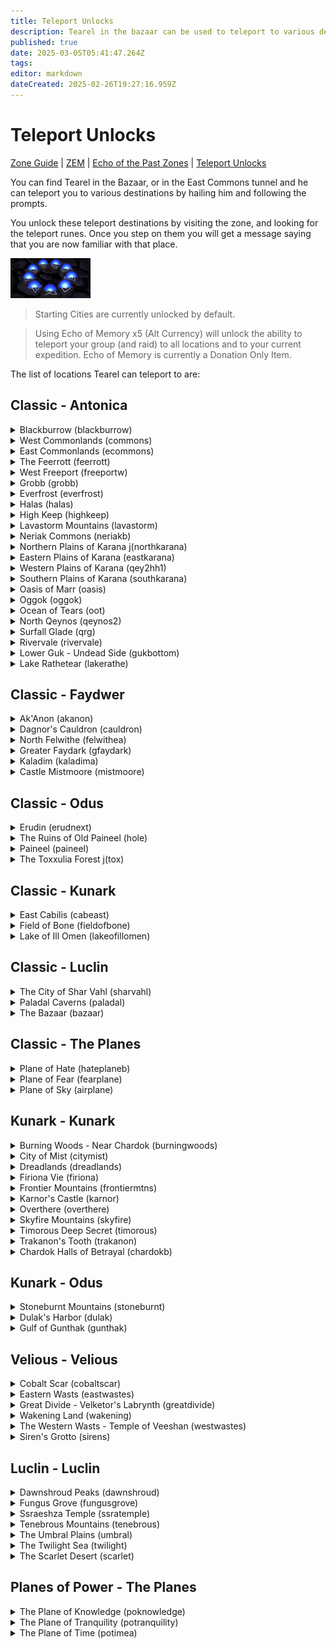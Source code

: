 ```yaml
---
title: Teleport Unlocks
description: Tearel in the bazaar can be used to teleport to various destinations for a fee. This page lists all locations unlockable.
published: true
date: 2025-03-05T05:41:47.264Z
tags: 
editor: markdown
dateCreated: 2025-02-26T19:27:16.959Z
---
```


# Teleport Unlocks
[Zone Guide](/exploration-and-combat/zone-guide/) | [ZEM](/exploration-and-combat/zem) | [Echo of the Past Zones](/exploration-and-combat/echo-of-the-past) | [Teleport Unlocks](/exploration-and-combat/teleport)

You can find Tearel in the Bazaar, or in the East Commons tunnel and he can teleport you to various destinations by hailing him and following the prompts. 

You unlock these teleport destinations by visiting the zone, and looking for the teleport runes. Once you step on them you will get a message saying that you are now familiar with that place. 

![teleportrune.png](/exploration-and-combat/teleportrune.png)


> Starting Cities are currently unlocked by default.

> Using Echo of Memory x5 (Alt Currency) will unlock the ability to teleport your group (and raid) to all locations and to your current expedition. Echo of Memory is currently a Donation Only Item.

The list of locations Tearel can teleport to are:

## Classic - Antonica
<details>
    <summary>Blackburrow (blackburrow)</summary>
    Across the waterfall from QHills zoneline.
</details>

<details>
    <summary>West Commonlands (commons)</summary>
    Near Roadside Inn
</details>

<details>
    <summary>East Commonlands (ecommons)</summary>
    Inside Tunnel
</details>

<details>
    <summary>The Feerrott (feerrott)</summary>
    Near druid ring.
</details>

<details>
    <summary>West Freeport (freeportw)</summary>
    Near East Freeport zone.
</details>

<details>
    <summary>Grobb (grobb)</summary>
    Near Warrior Guild Master
</details>

<details>
    <summary>Everfrost (everfrost)</summary>
    In the secret tunnel near the permafrost zone in. 
</details>

<details>
    <summary>Halas (halas)</summary>
    Near the ferry.
</details>

<details>
    <summary>High Keep (highkeep)</summary>
    In the Courtyard near zone entrance.
</details>

<details>
    <summary>Lavastorm Mountains (lavastorm)</summary>
    At the druid ring.
</details>

<details>
    <summary>Neriak Commons (neriakb)</summary>
    Near the Neriak Foreign Quarter Exit.
</details>


<details>
    <summary>Northern Plains of Karana j(northkarana)</summary>
    Located at the Gypsy Camp.
</details>


<details>
    <summary>Eastern Plains of Karana (eastkarana)</summary>
    At the druid ring.
</details>

<details>
    <summary>Western Plains of Karana (qey2hh1)</summary>
    At the Combine Spires. 
</details>

<details>
    <summary>Southern Plains of Karana (southkarana)</summary>
    At the Aviak treehouse on the ground near the ramp.
</details>

<details>
    <summary>Oasis of Marr (oasis)</summary>
    Near the Gypsy merchant. 
</details>

<details>
    <summary>Oggok (oggok)</summary>
    Near the merchants at the center of town. 
</details>


<details>
    <summary>Ocean of Tears (oot)</summary>
    On Sister Isle.
</details>

<details>
    <summary>North Qeynos (qeynos2)</summary>
    Near the pool to Queynos Catacombs.
</details>

<details>
    <summary>Surfall Glade (qrg)</summary>
    Next to the building in the pond. 
</details>

<details>
    <summary>Rivervale (rivervale)</summary>
    Near the Kithicor zone line. 
</details>

<details>
    <summary>Lower Guk - Undead Side (gukbottom)</summary>
    At one of the zone lines to Upper Guk.
</details>

<details>
    <summary>Lake Rathetear (lakerathe)</summary>
    Near the zone line to the Arena. 
</details>

## Classic - Faydwer


<details>
    <summary>Ak'Anon (akanon)</summary>
    North East corner of the zone.
</details>

<details>
    <summary>Dagnor's Cauldron (cauldron)</summary>
    Near the zone to Unrest.
</details>

<details>
    <summary>North Felwithe (felwithea)</summary>
    Starting Portal
</details>

<details>
    <summary>Greater Faydark (gfaydark)</summary>
    At the Druid Ring.
</details>

<details>
    <summary>Kaladim (kaladima)</summary>
    Starting Portal
</details>

<details>
    <summary>Castle Mistmoore (mistmoore)</summary>
    At the entrance to the zone.
</details>

## Classic - Odus

<details>
    <summary>Erudin (erudnext)</summary>
    Starting Portal
</details>

<details>
    <summary>The Ruins of Old Paineel (hole)</summary>
    Near the drop cliff near entrance. 
</details>

<details>
    <summary>Paineel (paineel)</summary>
    Near zone in by Toxx forest.
</details>

<details>
    <summary>The Toxxulia Forest j(tox)</summary>
    At the Wizard Spires
</details>

## Classic - Kunark

<details>
    <summary>East Cabilis (cabeast)</summary>
    Near the Shaman guild master building
</details>

<details>
    <summary>Field of Bone (fieldofbone)</summary>
    At the noob ramp. 
</details>

<details>
    <summary>Lake of Ill Omen (lakeofillomen)</summary>
    Just west of where the river and lake meet. 
</details>

## Classic - Luclin
<details>
    <summary>The City of Shar Vahl (sharvahl)</summary>
    Near the Royal entrance. 
</details>

<details>
    <summary>Paladal Caverns (paladal)</summary>
    desc
</details>

<details>
    <summary>The Bazaar (bazaar)</summary>
    Multiple Points
</details>

## Classic - The Planes

<details>
    <summary>Plane of Hate (hateplaneb)</summary>
    Default unlocked upon reaching 46. 
</details>

<details>
    <summary>Plane of Fear (fearplane)</summary>
    Run there from Oggok -> Ferrott. When you enter the Plane of fear, head directly south to find the teleport and Echo of Memory.
</details>

<details>
    <summary>Plane of Sky (airplane)</summary>
    Default unlockd upon reaching 46.
</details>

## Kunark - Kunark
<details>
    <summary>Burning Woods - Near Chardok (burningwoods)</summary>
    In the room with the zone to Chardok, the teleport is in the North West corner of the room. 
</details>

<details>
    <summary>City of Mist (citymist)</summary>
    At the temple to the right of the entrance.
</details>

<details>
    <summary>Dreadlands (dreadlands)</summary>
    At the wizard spires.
</details>

<details>
    <summary>Firiona Vie (firiona)</summary>
    Just east of the bridge to FV city.
</details>

<details>
    <summary>Frontier Mountains (frontiermtns)</summary>
    West of the giant fort. 
</details>

<details>
    <summary>Karnor's Castle (karnor)</summary>
    Inside the zone in, go left before the water. You will see the teleporter in the corner.
</details>

<details>
    <summary>Overthere (overthere)</summary>
    At the crossroads by the FM Zoneline
</details>

<details>
    <summary>Skyfire Mountains (skyfire)</summary>
    At the wizard spires.
</details>
 
<details>
    <summary>Timorous Deep Secret (timorous)</summary>
    In the Firepot Room (Secret)
</details>

<details>
    <summary>Trakanon's Tooth (trakanon)</summary>
    Near the Sebilis Zone orb. 
</details>

<details>
    <summary>Chardok Halls of Betrayal (chardokb)</summary>
    When hear the Bridge Keeper on the way to Royals, you will see a number of waterfalls. Jump down and swim through a waterfall, you will see a lever. Activating that enters chardokb. Once inside, you will immediatly get the rune at the zone in. 
</details>

## Kunark - Odus

<details>
    <summary>Stoneburnt Mountains (stoneburnt)</summary>
    
</details>

<details>
    <summary>Dulak's Harbor (dulak)</summary>
    By the eastern storage bags.
</details>

<details>
    <summary>Gulf of Gunthak (gunthak)</summary>
     For your first time to legacy of ykesha, go to Paineel -> Warrens -> Stonebrunt Mountains, then to the boat and you'll enter Gulf of Gunthak. From there, go to the city on the opposite side of the docks, you'll see the rune as the bridge enters the small fort area to the left.
</details>


## Velious - Velious
<details>
    <summary>Cobalt Scar (cobaltscar)</summary>
    Wizard / Druid port
</details>

<details>
    <summary>Eastern Wasts (eastwastes)</summary>
    At the orc fort, near the Crystal Caverns entrance.
</details>
 
<details>
    <summary>Great Divide - Velketor's Labrynth (greatdivide)</summary>
    At the Velketor's Labrynth zone in. 
</details>

<details>
    <summary>Wakening Land (wakening)</summary>
    Near the entrance to Skyshrine
</details>

<details>
    <summary>The Western Wasts - Temple of Veeshan (westwastes)</summary>
    Near the Temple of Veeshan Zone in. To the left, behind the last dragon statue. 
</details>

<details>
    <summary>Siren's Grotto (sirens)</summary>
    At zone in from Cobalt Scar. 
</details>



## Luclin - Luclin

<details>
    <summary>Dawnshroud Peaks (dawnshroud)</summary>
    Near Mainden's Eye inside a hut. 
</details>

<details>
    <summary>Fungus Grove (fungusgrove)</summary>
    Near zone to Twilight Sea
</details>

<details>
    <summary>Ssraeshza Temple (ssratemple)</summary>
    Need Details. 
</details>

<details>
    <summary>Tenebrous Mountains (tenebrous)</summary>
    Need Details.
</details>

<details>
    <summary>The Umbral Plains (umbral)</summary>
    Need Details.
</details>

<details>
    <summary>The Twilight Sea (twilight)</summary>
    Need Details.
</details>

<details>
    <summary>The Scarlet Desert (scarlet)</summary>
    Need Details.
</details>


## Planes of Power - The Planes
<details>
    <summary>The Plane of Knowledge (poknowledge)</summary>
    Need Details. 
</details>

<details>
    <summary>The Plane of Tranquility (potranquility)</summary>
    Need Details.
</details>

<details>
    <summary>The Plane of Time (potimea)</summary>
    Need Details.
</details>









